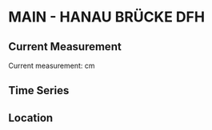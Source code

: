 # MAIN - HANAU BRÜCKE DFH

## Current Measurement

Current measurement: <Value topic="rivers/pegel-online/MAIN/HANAU-BRUECKE-DFH/measurementValue"/> cm

## Time Series

<TimeSeries topic="rivers/pegel-online/MAIN/HANAU-BRUECKE-DFH/measurementValue" period="week" />

## Location

<WorldMap>
  <Marker lat="50.12018029502036" lon="8.917580195300888" labelTopic="rivers/pegel-online/MAIN/HANAU-BRUECKE-DFH/measurementValue" />
</WorldMap>
